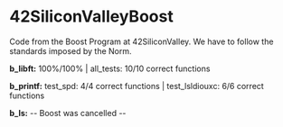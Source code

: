 # 42SiliconValleyBoost
Code from the Boost Program at 42SiliconValley. We have to follow the standards imposed by the Norm.

**b_libft:** 100%/100% | all_tests: 10/10 correct functions

**b_printf:** test_spd: 4/4 correct functions | test_lsldiouxc: 6/6 correct functions

**b_ls:** -- Boost was cancelled --
